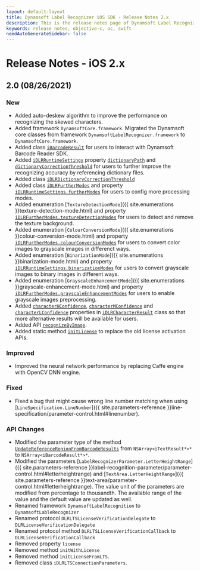 ```yaml
---
layout: default-layout
title: Dynamsoft Label Recognizer iOS SDK - Release Notes 2.x
description: This is the release notes page of Dynamsoft Label Recognizer for iOS SDK version 2.x.
keywords: release notes, objective-c, oc, swift
needAutoGenerateSidebar: false
---
```


# Release Notes - iOS 2.x

## 2.0 (08/26/2021)

### New
- Added auto-deskew algorithm to improve the performance on recognizing the skewed characters.
- Added framework `DynamsoftCore.framework`. Migrated the Dynamsoft core classes from framework `DynamsoftLabelRecognizer.framework` to `DynamsoftCore.framework`.
- Added class  [`iBarcodeResult`]({{site.objectivec-swift-api}}barcode-result.html) for users to interact with Dynamsoft Barcode Reader SDK.
- Added [`iDLRRuntimeSettings`]({{site.objectivec-swift-api}}dlr-runtime-settings.html) property [`dictionaryPath`]({{site.objectivec-swift-api}}dlr-runtime-settings.html#dictionarypath) and [`dictionaryCorrectionThreshold`]({{site.objectivec-swift-api}}dlr-runtime-settings.html#dictionarycorrectionthreshold) for users to further improve the recognizing accuracy by referencing dictionary files.
- Added class [`iDLRDictionaryCorrectionThreshold`]({{site.objectivec-swift-api}}dlr-dictionary-correction-threshold.html)
- Added class [`iDLRFurtherModes`]({{site.objectivec-swift-api}}dlr-further-modes.html) and property [`iDLRRuntimeSettings.furtherModes`]({{site.objectivec-swift-api}}dlr-runtime-settings.html#furthermodes) for users to config more processing modes.
- Added enumeration [`TextureDetectionMode`]({{ site.enumerations }}texture-detection-mode.html) and property [`iDLRFurtherModes.textureDetectionModes`]({{site.objectivec-swift-api}}dlr-further-modes.html#texturedetectionmodes) for users to detect and remove the texture background.
- Added enumeration [`ColourConversionMode`]({{ site.enumerations }}colour-conversion-mode.html) and property [`iDLRFurtherModes.colourConversionModes`]({{site.objectivec-swift-api}}dlr-further-modes.html#colourconversionmodes) for users to convert color images to grayscale images in differenct ways.
- Added enumeration [`BinarizationMode`]({{ site.enumerations }}binarization-mode.html) and property [`iDLRRuntimeSettings.binarizationModes`]({{site.objectivec-swift-api}}dlr-runtime-settings.html#binarizationmodes) for users to convert grayscale images to binary images in different ways.
- Added enumeration [`GrayscaleEnhancementMode`]({{ site.enumerations }}grayscale-enhancement-mode.html) and property [`iDLRFurtherModes.grayscaleEnhancementModes`]({{site.objectivec-swift-api}}dlr-further-modes.html#grayscaleenhancementmodes) for users to enable grayscale images preprocessing.  
- Added [`characterHConfidence`]({{site.objectivec-swift-api}}dlr-character-result.html#characterhconfidence), [`characterMConfidence`]({{site.objectivec-swift-api}}dlr-character-result.html#charactermconfidence) and [`characterLConfidence`]({{site.objectivec-swift-api}}dlr-character-result.html#characterlconfidence) properties in [`iDLRCharacterResult`]({{site.objectivec-swift-api}}dlr-character-result.html) class so that more alternative results will be available for users.
- Added API [`recognizeByImage`]({{site.objectivec-swift-api}}label-recognizer.html#recognizebyimage).
- Added static method [`initLicense`]({{site.objectivec-swift-api}}label-recognizer.html#initlicense) to replace the old license activation APIs.

### Improved

- Improved the neural network performance by replacing Caffe engine with OpenCV DNN engine.

### Fixed

- Fixed a bug that might cause wrong line number matching when using [`LineSpecification.LineNumber`]({{ site.parameters-reference }}line-specification/parameter-control.html#linenumber).

### API Changes

- Modified the parameter type of the method [`UpdateReferenceRegionFromBarcodeResults`]({{site.objectivec-swift-api}}label-recognizer.html#updatereferenceregionfrombarcoderesults) from `NSArray<iTextResult*>*` to `NSArray<iBarcodeResult*>*`.
- Modified the parameters [`LabelRecognizerParameter.LetterHeightRange`]({{ site.parameters-reference }}label-recognition-parameter/parameter-control.html#letterheightrange) and [`TextArea.LetterHeightRange`]({{ site.parameters-reference }}text-area/parameter-control.html#letterheightrange). The value unit of the parameters are modified from percentage to thousandth. The available range of the value and the default value are updated as well.
- Renamed framework `DynamsoftLabelRecognition` to `DynamsoftLableRecognizer`
- Renamed protocol `DLRLTSLicenseVerificationDelegate` to `DLRLicenseVerificationDelegate`
- Renamed protocol method `DLRLTSLicenseVerificationCallback` to `DLRLicenseVerificationCallback`
- Removed property `license`
- Removed method `initWithLicense`
- Removed method `initLicenseFromLTS`.
- Removed class `iDLRLTSConnectionParameters`.
